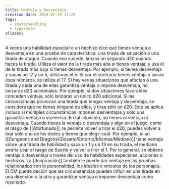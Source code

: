 ```yaml
---
title: Ventaja y Desventaja
creation date: 2024-02-19 11:21
tags:
  - state/seedling
  - type/note
aliases:
---
```

A veces una habilidad especial o un hechizo dice que tienes ventaja o desventaja en una prueba de característica, una tirada de salvación o una tirada de ataque. Cuando eso sucede, lanzas un segundo d20 cuando haces la tirada. Utiliza el valor de la tirada más alta si tienes ventaja, y usa el de la tirada más baja si tienes desventaja. 
Por ejemplo, si tienes desventaja y sacas un 17 y un 5, utilizaras el 5. Si por el contrario tienes ventaja y sacas esos números, se utiliza el 17.
Si hay varias situaciones que afectan a una tirada y cada una de ellas garantiza ventaja o impone desventaja, no lanzaras d20 adicionales. Por ejemplo, si dos situaciones favorables conceden ventaja, sólo lanzaras un único d20 adicional.
Si las circunstancias provocan una tirada que tengas ventaja y desventaja, se considera que no tienes ninguno de ellos, y tiras sólo un d20. Esto se aplica incluso si múltiples circunstancias imponen desventajas y sólo una garantiza ventaja o viceversa. En tal situación, no tienes ni ventaja ni desventaja.
Cuando tienes la ventaja o desventaja y algo en el juego, como el rasgo de [[Afortunado]], te permite volver a tirar el d20, puedes volver a tirar sólo uno de los dados y tienes que elegir cuál. Por ejemplo, si un [[Dungeons and Dragons/Glosario/Entorno/Idiomas/Mediano]] tiene ventaja sobre una tirada de habilidad y saca un 1 y un 13 en su tirada,
el mediano podría usar el rasgo de Suerte y volver a tirar el 1.
Por lo general, se obtiene ventaja o desventaja a través del uso de habilidades especiales, acciones o hechizos. La [[Inspiración]] también le puede dar ventaja en las pruebas relacionados con la personalidad, los ideales o vínculos de los personajes. 
El DM puede decidir que las circunstancias pueden influir en una tirada en una dirección o
la otra y garantizar ventaja o imponer desventaja como resultado.